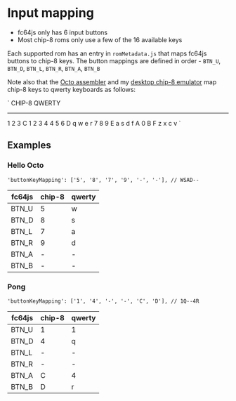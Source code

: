 # Input mapping

* fc64js only has 6 input buttons
* Most chip-8 roms only use a few of the 16 available keys

Each supported rom has an entry in `romMetadata.js` that maps fc64js buttons to chip-8 keys. The button mappings are defined in order - `BTN_U`, `BTN_D`, `BTN_L`, `BTN_R`, `BTN_A`, `BTN_B`

Note also that the [Octo assembler](https://github.com/JohnEarnest/Octo) and my [desktop chip-8 emulator](https://github.com/TheInvader360/chip8) map chip-8 keys to qwerty keyboards as follows:

`
CHIP-8    QWERTY
-------   -------
1 2 3 C   1 2 3 4
4 5 6 D   q w e r
7 8 9 E   a s d f
A 0 B F   z x c v
`

## Examples

### Hello Octo

`'buttonKeyMapping': ['5', '8', '7', '9', '-', '-'], // WSAD--`

| fc64js | chip-8 | qwerty |
| ------ | ------ | ------ |
| BTN_U  | 5      | w      |
| BTN_D  | 8      | s      |
| BTN_L  | 7      | a      |
| BTN_R  | 9      | d      |
| BTN_A  | -      | -      |
| BTN_B  | -      | -      |

### Pong

`'buttonKeyMapping': ['1', '4', '-', '-', 'C', 'D'], // 1Q--4R`

| fc64js | chip-8 | qwerty |
| ------ | ------ | ------ |
| BTN_U  | 1      | 1      |
| BTN_D  | 4      | q      |
| BTN_L  | -      | -      |
| BTN_R  | -      | -      |
| BTN_A  | C      | 4      |
| BTN_B  | D      | r      |
